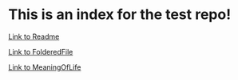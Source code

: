 # This is an index for the test repo!

[Link to Readme](README.md)

[Link to FolderedFile](docs/folderedFile.md)

[Link to MeaningOfLife](../shift/docs/adams.md)
